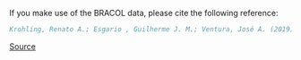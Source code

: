 If you make use of the BRACOL data, please cite the following reference:

``` bibtex
Krohling, Renato A.; Esgario , Guilherme J. M.; Ventura, José A. (2019), “BRACOL - A Brazilian Arabica Coffee Leaf images dataset to identification and quantification of coffee diseases and pests”, Mendeley Data, V1, doi: 10.17632/yy2k5y8mxg.1
```

[Source](https://data.mendeley.com/datasets/yy2k5y8mxg/1)